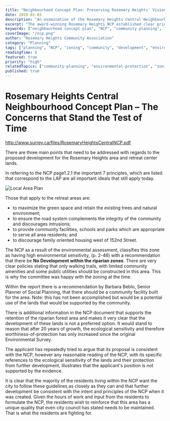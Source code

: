 ```yaml
---
title: "Neighbourhood Concept Plan: Preserving Rosemary Heights' Vision"
date: 2018-01-03
description: "An examination of the Rosemary Heights Central Neighbourhood Concept Plan and how the proposed retreat centre development contradicts the carefully planned community vision established in 1996."
excerpt: "The award-winning Rosemary Heights NCP established clear principles for protecting environmentally sensitive areas. The proposed development violates these foundational community planning principles."
keywords: ["neighbourhood concept plan", "NCP", "community planning", "Rosemary Heights", "environmental protection", "zoning", "institutional use", "Surrey planning"]
coverImage: "/ncp.png"
author: "Rosemary Heights Community Association"
category: "Planning"
tags: ["planning", "NCP", "zoning", "community", "development", "environmental", "institutional", "Surrey"]
readingTime: 8
featured: true
priority: "high"
relatedTopics: ["community-planning", "environmental-protection", "zoning"]
published: true
---
```


# Rosemary Heights Central Neighbourhood Concept Plan – The Concerns that Stand the Test of Time

http://www.surrey.ca/files/RosemaryHeightsCentralNCP.pdf

There are three main points that need to be addressed with regards to the proposed development for the Rosemary Heights area and retreat center lands.

In referring to the NCP page1.2.1 the important 7 principles, which are listed that correspond to the LAP are all important ideals that still apply today.

![Local Area Plan](/lap.png "Local Area Plan")

Those that apply to the retreat areas are:

* to maximize the green space and retain the existing trees and natural environment;
* to ensure the road system complements the integrity of the community and discourages intrusions;
* to provide community facilities, schools and parks which are appropriate to serve all area residents; and
* to discourage family oriented housing west of 152nd Street.

The NCP as a result of the environmental assessment, classifies this zone as having high environmental sensitivity, (p. 2-46) with a recommendation that there be **No Development within the riparian zones**. There are very clear policies stating that only walking trails, with limited community amenities and some public utilities should be constructed in this area. This is why the committee was happy with the zoning at the time.

Within the report there is a recommendation by Barbara Beblo, Senior Planner of Social Planning, that there should be a community facility built for the area. Note: this has not been accomplished but would be a potential use of the lands that would be supported by the community.

There is additional information in the NCP document that supports the retention of the riparian forest area and makes it very clear that the development of these lands is not a preferred option. It would stand to reason that after 20 years of growth, the ecological sensitivity and therefore worthiness-of-protection has only increased since the original Environmental Survey.

The applicant has repeatedly tried to argue that its proposal is consistent with the NCP, however any reasonable reading of the NCP, with its specific references to the ecological sensitivity of the lands and their protection from further development, illustrates that the applicant's position is not supported by the evidence.

It is clear that the majority of the residents living within the NCP want the city to follow these guidelines as closely as they can and that further development be consistent with the intent and principles of the NCP when it was created. Given the hours of work and input from the residents to formulate the NCP, the residents wish to reinforce that this area has a unique quality that even city council has stated needs to be maintained. That is what the residents are fighting for.
